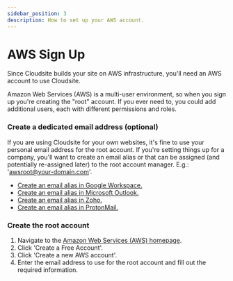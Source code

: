 ```yaml
---
sidebar_position: 3
description: How to set up your AWS account.
---
```

# AWS Sign Up

Since Cloudsite builds your site on AWS infrastructure, you'll need an AWS account to use Cloudsite.

Amazon Web Services (AWS) is a multi-user environment, so when you sign up you're creating the "root" account. If you ever need to, you could add additional users, each with different permissions and roles.

### Create a dedicated email address (optional)

If you are using Cloudsite for your own websites, it's fine to use your personal email address for the root account. If you're setting things up for a company, you'll want to create an email alias or that can be assigned (and potentially re-assigned later) to the root account manager. E.g.: 'awsroot@your-domain.com'.

- [Create an email alias in Google Workspace.](https://apps.google.com/supportwidget/articlehome?hl=en&article_url=https%3A%2F%2Fsupport.google.com%2Fa%2Fanswer%2F33327%3Fhl%3Den&assistant_event=welcome&assistant_id=usermasterbot&product_context=33327&product_name=UnuFlow&trigger_context=a)
- [Create an email alias in Microsoft Outlook.](https://support.microsoft.com/en-us/office/add-or-remove-an-email-alias-in-outlook-com-459b1989-356d-40fa-a689-8f285b13f1f2)
- [Create an email alias in Zoho.](https://www.zoho.com/mail/how-to/create-email-alias.html)
- [Create an email alias in ProtonMail.](https://proton.me/support/creating-aliases#:~:text=1.,ending%20from%20the%20dropdown%20menu.)

### Create the root account

1. Navigate to the [Amazon Web Services (AWS) homepage](https://aws.amazon.com/free/).
2. Click 'Create a Free Account'.
3. Click 'Create a new AWS account'.
4. Enter the email address to use for the root account and fill out the required information.

